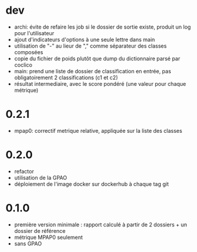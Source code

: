 # dev
- archi: évite de refaire les job si le dossier de sortie existe, produit un log pour l'utilisateur
- ajout d'indicateurs d'options à une seule lettre dans main
- utilisation de "-" au lieur de "," comme séparateur des classes composées
- copie du fichier de poids plutôt que dump du dictionnaire parsé par coclico
- main: prend une liste de dossier de classification en entrée, pas obligatoirement 2 classifications (c1 et c2)
- résultat intermediaire, avec le score pondéré (une valeur pour chaque métrique)

# 0.2.1
- mpap0: correctif metrique relative, appliquée sur la liste des classes

# 0.2.0
- refactor
- utilisation de la GPAO
- déploiement de l'image docker sur dockerhub à chaque tag git

# 0.1.0
- première version minimale : rapport calculé à partir de 2 dossiers + un dossier de référence
- métrique MPAP0 seulement
- sans GPAO
